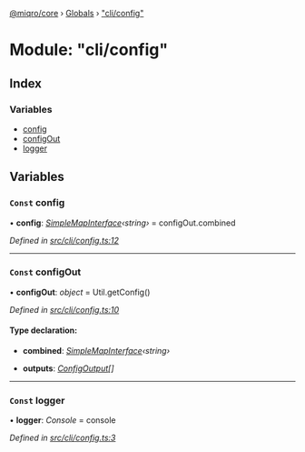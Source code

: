 [@miqro/core](../README.md) › [Globals](../globals.md) › ["cli/config"](_cli_config_.md)

# Module: "cli/config"

## Index

### Variables

* [config](_cli_config_.md#const-config)
* [configOut](_cli_config_.md#const-configout)
* [logger](_cli_config_.md#const-logger)

## Variables

### `Const` config

• **config**: *[SimpleMapInterface](../interfaces/_util_util_.simplemapinterface.md)‹string›* = configOut.combined

*Defined in [src/cli/config.ts:12](https://github.com/claukers/miqro-core/blob/64522a7/src/cli/config.ts#L12)*

___

### `Const` configOut

• **configOut**: *object* = Util.getConfig()

*Defined in [src/cli/config.ts:10](https://github.com/claukers/miqro-core/blob/64522a7/src/cli/config.ts#L10)*

#### Type declaration:

* **combined**: *[SimpleMapInterface](../interfaces/_util_util_.simplemapinterface.md)‹string›*

* **outputs**: *[ConfigOutput](_util_util_.md#configoutput)[]*

___

### `Const` logger

• **logger**: *Console* = console

*Defined in [src/cli/config.ts:3](https://github.com/claukers/miqro-core/blob/64522a7/src/cli/config.ts#L3)*
